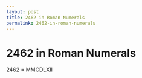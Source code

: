 ```yaml
---
layout: post
title: 2462 in Roman Numerals
permalink: 2462-in-roman-numerals
---
```


# 2462 in Roman Numerals

2462 = MMCDLXII
